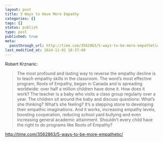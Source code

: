 ```yaml
---
layout: post
title: 5 Ways to Have More Empathy
categories: []
tags: []
status: publish
type: post
published: true
meta:
  passthrough_url: http://time.com/3562863/5-ways-to-be-more-empathetic/
last_modified_at: 2024-11-01 18:37:49
---
```


Robert Krznaric:


>The most profound and lasting way to reverse the empathy decline is to teach empathy skills in the classroom. The word’s most effective program, Roots of Empathy, began in Canada and is spreading worldwide: over half a million children have done it. How does it work? The teacher is a baby who visits a class group regularly over a year. The children sit around the baby and discuss questions: What’s she thinking? What’s she feeling? It’s a stepping stone to developing their empathic imaginations. And it works, increasing empathy levels, boosting cooperation, reducing school yard bullying and even increasing general academic attainment. Shouldn’t every child have the right to do programs like Roots of Empathy?



http://time.com/3562863/5-ways-to-be-more-empathetic/
